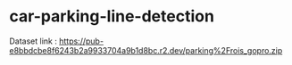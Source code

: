 # car-parking-line-detection

Dataset link : https://pub-e8bbdcbe8f6243b2a9933704a9b1d8bc.r2.dev/parking%2Frois_gopro.zip
